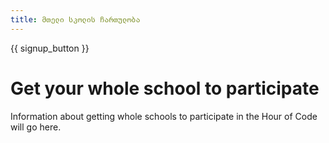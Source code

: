 ```yaml
---
title: მთელი სკოლის ჩართულობა
---
```


{{ signup_button }}

# Get your whole school to participate

Information about getting whole schools to participate in the Hour of Code will go here.